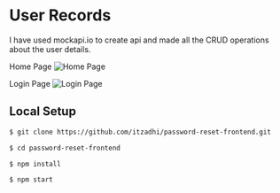 # User Records

I have used mockapi.io to create api and made all the CRUD operations about the user details.

Home Page
![Home Page](https://github.com/itzadhi/password-reset-frontend/assets/72742240/8ad4cd5d-c83d-4c6d-aacb-f74b155d0839)

Login Page
![Login Page](https://github.com/itzadhi/password-reset-frontend/assets/72742240/82c29e51-1a57-4618-86de-9bfcfc729512)


## Local Setup

```sh
$ git clone https://github.com/itzadhi/password-reset-frontend.git
```

```sh
$ cd password-reset-frontend
```

```sh
$ npm install
```

```sh
$ npm start
```
